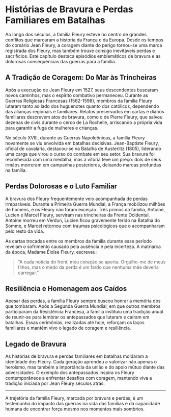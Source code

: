 # Histórias de Bravura e Perdas Familiares em Batalhas

Ao longo dos séculos, a família Fleury esteve no centro de grandes conflitos que marcaram a história da França e da Europa. Desde os tempos do corsário Jean Fleury, a coragem diante do perigo tornou-se uma marca registrada dos Fleury, mas também trouxe consigo inevitáveis perdas e sacrifícios. Este capítulo destaca episódios emblemáticos de bravura e as dolorosas consequências das guerras para a família.

## A Tradição de Coragem: Do Mar às Trincheiras

Após a execução de Jean Fleury em 1527, seus descendentes buscaram novos caminhos, mas o espírito combativo permaneceu. Durante as Guerras Religiosas Francesas (1562-1598), membros da família Fleury lutaram tanto ao lado dos huguenotes quanto dos católicos, dependendo das alianças regionais e familiares. Relatos preservados em cartas e diários familiares descrevem atos de bravura, como o de Pierre Fleury, que salvou dezenas de civis durante o cerco de La Rochelle, arriscando a própria vida para garantir a fuga de mulheres e crianças.

No século XVIII, durante as Guerras Napoleônicas, a família Fleury novamente se viu envolvida em batalhas decisivas. Jean-Baptiste Fleury, oficial de cavalaria, destacou-se na Batalha de Austerlitz (1805), liderando uma carga que virou o curso do combate em seu setor. Sua bravura foi reconhecida com uma medalha, mas a vitória teve um preço: dois de seus irmãos morreram em campanhas posteriores, deixando marcas profundas na família.

## Perdas Dolorosas e o Luto Familiar

A bravura dos Fleury frequentemente veio acompanhada de perdas irreparáveis. Durante a Primeira Guerra Mundial, a França mobilizou milhões de homens, e os Fleury não foram exceção. Três primos da família, Antoine, Lucien e Marcel Fleury, serviram nas trincheiras da Frente Ocidental. Antoine morreu em Verdun, Lucien ficou gravemente ferido na Batalha do Somme, e Marcel retornou com traumas psicológicos que o acompanharam pelo resto da vida.

As cartas trocadas entre os membros da família durante esse período revelam o sofrimento causado pela ausência e pela incerteza. A matriarca da época, Madame Éloïse Fleury, escreveu:  
> “A cada notícia do front, meu coração se aperta. Orgulho-me de meus filhos, mas o medo da perda é um fardo que nenhuma mãe deveria carregar.”

## Resiliência e Homenagem aos Caídos

Apesar das perdas, a família Fleury sempre buscou honrar a memória dos que tombaram. Após a Segunda Guerra Mundial, em que outros membros participaram da Resistência Francesa, a família instituiu uma tradição anual de reunir-se para lembrar os antepassados que lutaram e caíram em batalhas. Essas cerimônias, realizadas até hoje, reforçam os laços familiares e mantêm vivo o legado de coragem e resiliência.

## Legado de Bravura

As histórias de bravura e perdas familiares em batalhas moldaram a identidade dos Fleury. Cada geração aprendeu a valorizar não apenas o heroísmo, mas também a importância da união e do apoio mútuo diante das adversidades. O exemplo dos antepassados inspira os Fleury contemporâneos a enfrentar desafios com coragem, mantendo viva a tradição iniciada por Jean Fleury séculos atrás.

---

A trajetória da família Fleury, marcada por bravura e perdas, é um testemunho do impacto das guerras na vida das famílias e da capacidade humana de encontrar força mesmo nos momentos mais sombrios.